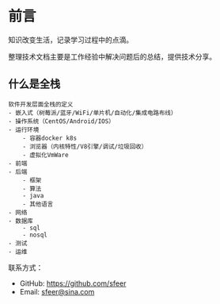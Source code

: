 # 前言

知识改变生活，记录学习过程中的点滴。

整理技术文档主要是工作经验中解决问题后的总结，提供技术分享。

## 什么是全栈

    软件开发层面全栈的定义
    - 嵌入式（树莓派/蓝牙/WiFi/单片机/自动化/集成电路布线）
    - 操作系统（CentOS/Android/IOS）
    - 运行环境
        - 容器docker k8s
        - 浏览器（内核特性/V8引擎/调试/垃圾回收）
        - 虚拟化VmWare
    - 前端
    - 后端
        - 框架
        - 算法
        - java
        - 其他语言
    - 网络
    - 数据库
        - sql
        - nosql
    - 测试
    - 运维

联系方式：

- GitHub: https://github.com/sfeer
- Email: sfeer@sina.com


